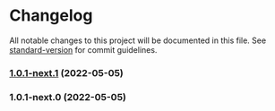 # Changelog

All notable changes to this project will be documented in this file. See [standard-version](https://github.com/conventional-changelog/standard-version) for commit guidelines.

### [1.0.1-next.1](https://github.com/MrShepardd/editorjs-speech/compare/v1.0.1-next.0...v1.0.1-next.1) (2022-05-05)



### 1.0.1-next.0 (2022-05-05)

